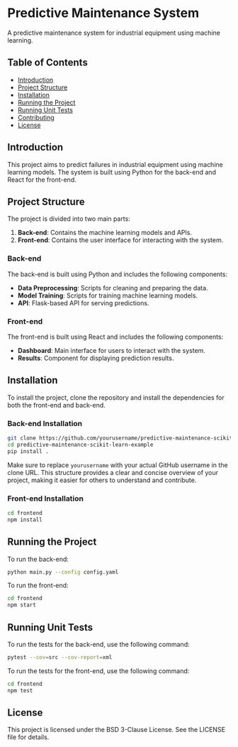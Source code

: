 # Predictive Maintenance System

A predictive maintenance system for industrial equipment using machine learning.

## Table of Contents

- [Introduction](#introduction)
- [Project Structure](#project-structure)
- [Installation](#installation)
- [Running the Project](#running-the-project)
- [Running Unit Tests](#running-unit-tests)
- [Contributing](#contributing)
- [License](#license)

## Introduction

This project aims to predict failures in industrial equipment using machine learning models. The system is built using Python for the back-end and React for the front-end.

## Project Structure

The project is divided into two main parts:

1. **Back-end**: Contains the machine learning models and APIs.
2. **Front-end**: Contains the user interface for interacting with the system.

### Back-end

The back-end is built using Python and includes the following components:

- **Data Preprocessing**: Scripts for cleaning and preparing the data.
- **Model Training**: Scripts for training machine learning models.
- **API**: Flask-based API for serving predictions.

### Front-end

The front-end is built using React and includes the following components:

- **Dashboard**: Main interface for users to interact with the system.
- **Results**: Component for displaying prediction results.

## Installation

To install the project, clone the repository and install the dependencies for both the front-end and back-end.

### Back-end Installation
```sh
git clone https://github.com/yourusername/predictive-maintenance-scikit-learn-example.git
cd predictive-maintenance-scikit-learn-example
pip install .
```
Make sure to replace `yourusername` with your actual GitHub username in the clone URL. This structure provides a clear and concise overview of your project, making it easier for others to understand and contribute.

### Front-end Installation
```sh
cd frontend
npm install
```

## Running the Project

To run the back-end:
```sh
python main.py --config config.yaml
```

To run the front-end:
```sh
cd frontend
npm start
```

## Running Unit Tests

To run the tests for the back-end, use the following command:
```sh
pytest --cov=src --cov-report=xml
```

To run the tests for the front-end, use the following command:
```sh
cd frontend
npm test
```

## License

This project is licensed under the BSD 3-Clause License. See the LICENSE file for details.
